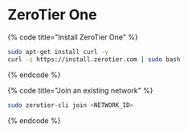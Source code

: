 # ZeroTier One

{% code title="Install ZeroTier One" %}
```bash
sudo apt-get install curl -y
curl -s https://install.zerotier.com | sudo bash
```
{% endcode %}

{% code title="Join an existing network" %}
```bash
sudo zerotier-cli join <NETWORK_ID>
```
{% endcode %}
